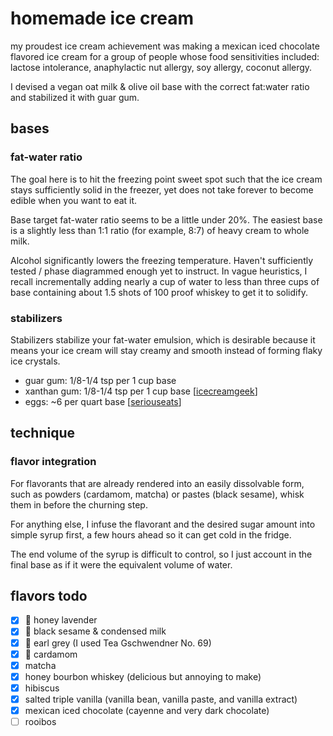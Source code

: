 # homemade ice cream

my proudest ice cream achievement was making a mexican iced chocolate flavored ice cream for a group of people whose food sensitivities included: lactose intolerance, anaphylactic nut allergy, soy allergy, coconut allergy.

I devised a vegan oat milk & olive oil base with the correct fat:water ratio and stabilized it with guar gum.

## bases

### fat-water ratio

The goal here is to hit the freezing point sweet spot such that the ice cream stays sufficiently solid in the freezer, yet does not take forever to become edible when you want to eat it.

Base target fat-water ratio seems to be a little under 20%. The easiest base is a slightly less than 1:1 ratio (for example, 8:7) of heavy cream to whole milk.

Alcohol significantly lowers the freezing temperature. Haven't sufficiently tested / phase diagrammed enough yet to instruct. In vague heuristics, I recall incrementally adding nearly a cup of water to less than three cups of base containing about 1.5 shots of 100 proof whiskey to get it to solidify.

### stabilizers

Stabilizers stabilize your fat-water emulsion, which is desirable because it means your ice cream will stay creamy and smooth instead of forming flaky ice crystals.

- guar gum: 1/8-1/4 tsp per 1 cup base
- xanthan gum: 1/8-1/4 tsp per 1 cup base [[icecreamgeek](https://www.icecreamgeek.com/?p=664)]
- eggs: ~6 per quart base [[seriouseats](https://sweets.seriouseats.com/2013/08/how-many-eggs-should-i-use-to-make-ice-cream.html)]

## technique

### flavor integration

For flavorants that are already rendered into an easily dissolvable form, such as powders (cardamom, matcha) or pastes (black sesame), whisk them in before the churning step.

For anything else, I infuse the flavorant and the desired sugar amount into simple syrup first, a few hours ahead so it can get cold in the fridge.

The end volume of the syrup is difficult to control, so I just account in the final base as if it were the equivalent volume of water.

## flavors todo
- [x] 🌟 honey lavender
- [x] 🌟 black sesame & condensed milk
- [x] 🌟 earl grey (I used Tea Gschwendner No. 69)
- [x] 🌟 cardamom
- [x] matcha
- [x] honey bourbon whiskey (delicious but annoying to make)
- [x] hibiscus
- [x] salted triple vanilla (vanilla bean, vanilla paste, and vanilla extract)
- [x] mexican iced chocolate (cayenne and very dark chocolate)
- [ ] rooibos
